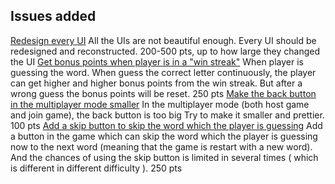 ## Issues added
[Redesign every UI](https://github.com/ucsb-cs56-projects/cs56-games-hangman/issues/87)
All the UIs are not beautiful enough. Every UI should be redesigned and reconstructed.
200-500 pts, up to how large they changed the UI
[Get bonus points when player is in a "win streak"](https://github.com/ucsb-cs56-projects/cs56-games-hangman/issues/92)
When player is guessing the word. When guess the correct letter continuously, the player can get higher and higher bonus points from the win streak. But after a wrong guess the bonus points will be reset.
250 pts
[Make the back button in the multiplayer mode smaller](https://github.com/ucsb-cs56-projects/cs56-games-hangman/issues/93)
In the multiplayer mode (both host game and join game), the back button is too big Try to make it smaller and prettier.
100 pts
[Add a skip button to skip the word which the player is guessing](https://github.com/ucsb-cs56-projects/cs56-games-hangman/issues/94)
Add a button in the game which can skip the word which the player is guessing now to the next word (meaning that the game is restart with a new word). And the chances of using the skip button is limited in several times ( which is different in different difficulty ).
250 pts



